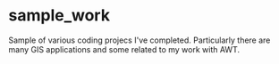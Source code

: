 # sample_work
Sample of various coding projecs I've completed. Particularly there are many GIS applications and some related to my work with AWT.
